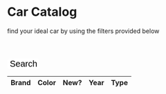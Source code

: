 <html>
    <h1> Car Catalog </h1>
       <p>find your ideal car by using the filters provided below</p>
        <header>
        </header>
            <div>
                <button class="searchbutton" id="search_button">Search</button>
                <table class="table-latitude">
                <thead>
                    <tr>
                        <th>Brand</th>
                        <th>Color</th>
                        <th>New?</th>
                        <th>Year</th>
                        <th>Type</th>
                    </tr>
                    </thead>
                     <tbody id="result">
                    </tbody>
            </table>
            </div>
  </html>

<style>
    .searchbutton {
        background-color: white;
        border-radius: 8px;
        color: black;
        border: none;
        margin: 0;
        font-family: "Kanit", sans-serif;
        font-size: 20px;

    }

    .searchbutton:hover {
        color: rgb(4, 4, 43);
    }

    a {
        color: white;
    }

</style>


<script>
    const btnSearch = document.getElementById("search_button");
    const resultContainer = document.getElementById("result");

    btnSearch.addEventListener('click', (event) => {
          var car_list = [
            { brand: "toyota", color: "white", is_new: "True", year: 2000, type: "van"},
            { brand: "honda", color: "red", is_new: "False", year: 1995, type: "suv"},
            { brand: "ferrari", color: "black", is_new: "True", year: 2015, type: "sports car"},
          ]

          for (const car of car_list){
              console.log(car);
          
              const tr = document.createElement("tr");
          
              const brand_ele = document.createElement("td");
              brand_ele.innerHTML = car.brand;

              const color_ele = document.createElement("td");
              color_ele.innerHTML = car.color;

              const isnew_ele = document.createElement("td");
              isnew_ele.innerHTML = car.isnew;

              const year_ele = document.createElement("td");
              year_ele.innerHTML = car.year.toString();

              const type_ele = document.createElement("td");
              type_ele.innerHTML = car.type;

          // this builds ALL td's (cells) into tr element
              tr.appendChild(brand_ele);
              tr.appendChild(color_ele);
              tr.appendChild(isnew_ele);
              tr.appendChild(year_ele);
              tr.appendChild(type_ele);

              resultContainer.appendChild(tr);
          }
    })

  </script>

